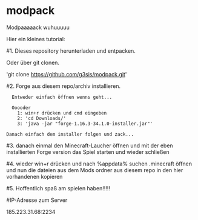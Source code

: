 # modpack
Modpaaaaack wuhuuuuu


Hier ein kleines tutorial:

#1. 
  Dieses repository herunterladen und entpacken.
  
  
  Oder über git clonen.
   
   'git clone https://github.com/g3sis/modpack.git'
   
#2.
  Forge aus diesem repo/archiv installieren.
    
      Entweder einfach öffnen wenns geht...
    
      Ooooder
        1: win+r drücken und cmd eingeben
        2: 'cd Downloads/'
        3: 'java -jar "forge-1.16.3-34.1.0-installer.jar"'
    
    Danach einfach dem installer folgen und zack...
    
#3.
  danach einmal den Minecraft-Laucher öffnen und mit der eben installierten Forge version das Spiel starten und wieder schließen
  
#4.
  wieder win+r drücken und nach %appdata% suchen
  .minecraft öffnen
  und nun die dateien aus dem Mods ordner aus diesem repo in den hier vorhandenen kopieren


#5.
  Hoffentlich spaß am spielen haben!!!!!
  
  
  
  
#IP-Adresse zum Server

  185.223.31.68:2234

